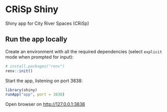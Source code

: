 # CRiSp Shiny

Shiny app for City River Spaces (CRiSp)

## Run the app locally

Create an environment with all the required dependencies (select `explicit` mode when prompted for input):

```r
# install.packages("renv")
renv::init()
```

Start the app, listening on port 3838:

```r
library(shiny)
runApp("app", port = 3838)
```

Open browser on <http://127.0.0.1:3838>

